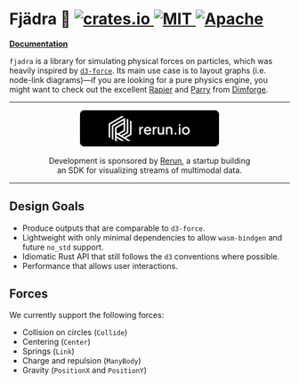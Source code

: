 <h1>
  Fjädra 🪽
  <a href="https://crates.io/crates/fjadra">                            <img alt="crates.io"      src="https://img.shields.io/crates/v/fjadra.svg">                               </a>
  <a href="https://github.com/rerun-io/rerun/blob/main/LICENSE-MIT">    <img alt="MIT"            src="https://img.shields.io/badge/license-MIT-blue.svg">                        </a>
  <a href="https://github.com/rerun-io/rerun/blob/main/LICENSE-APACHE"> <img alt="Apache"         src="https://img.shields.io/badge/license-Apache-blue.svg">                     </a>
</h1>

[**Documentation**](https://docs.rs/fjadra/latest/fjadra/)

`fjadra` is a library for simulating physical forces on particles, which was heavily inspired by [`d3-force`](https://d3js.org/d3-force).
Its main use case is to layout graphs (i.e. node-link diagrams)—if you are looking for a pure physics engine, you might want to check out the excellent [Rapier](https://rapier.rs/) and [Parry](https://parry.rs/) from [Dimforge](`www.dimforge.com`).

---

<div align="center">
<a href="https://www.rerun.io/"><img src="media/rerun_io_logo.png" width="250"></a>

Development is sponsored by [Rerun](https://www.rerun.io/), a startup building<br>
an SDK for visualizing streams of multimodal data.
</div>

---

## Design Goals

- Produce outputs that are comparable to `d3-force`.
- Lightweight with only minimal dependencies to allow `wasm-bindgen` and future `no_std` support.
- Idiomatic Rust API that still follows the `d3` conventions where possible.
- Performance that allows user interactions.

## Forces

We currently support the following forces:

- Collision on circles (`Collide`)
- Centering (`Center`)
- Springs (`Link`)
- Charge and repulsion (`ManyBody`)
- Gravity (`PositionX` and `PositionY`)
